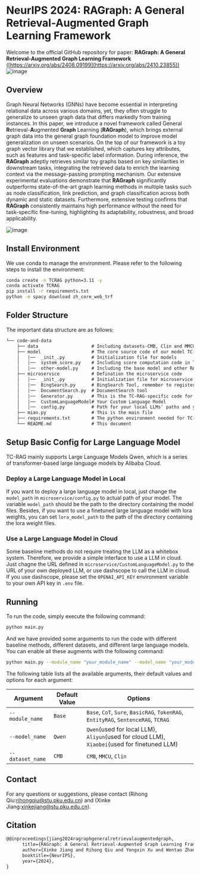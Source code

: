 # NeurIPS 2024: RAGraph: A General Retrieval-Augmented Graph Learning Framework

Welcome to the official GitHub repository for paper: **RAGraph: A General Retrieval-Augmented Graph Learning Framework** ([https://arxiv.org/abs/2408.09199](https://arxiv.org/abs/2410.23855))
![image](https://github.com/user-attachments/assets/53bca93b-0ca5-40ea-a70f-1bd49e26cf17)


## Overview

Graph Neural Networks (GNNs) have become essential in interpreting relational data across various domains, yet, they often struggle to generalize to unseen graph data that differs markedly from training instances. In this paper, we introduce a novel framework called General **R**etrieval-**A**ugmented **Graph** Learning (**RAGraph**), which brings external graph data into the general graph foundation model to improve model generalization on unseen scenarios. On the top of our framework is a toy graph vector library that we established, which captures key attributes, such as features and task-specific label information. During inference, the **RAGraph** adeptly retrieves similar toy graphs based on key similarities in downstream tasks, integrating the retrieved data to enrich the learning context via the message-passing prompting mechanism. Our extensive experimental evaluations demonstrate that **RAGraph** significantly outperforms state-of-the-art graph learning methods in multiple tasks such as node classification, link prediction, and graph classification across both dynamic and static datasets. Furthermore, extensive testing confirms that **RAGraph** consistently maintains high performance without the need for task-specific fine-tuning, highlighting its adaptability, robustness, and broad applicability.

![image](https://github.com/user-attachments/assets/4f6e5e70-4012-4f34-9435-cec3893c4d88)


## Install Environment

We use conda to manage the environment.
Please refer to the following steps to install the environment:

```sh
conda create -n TCRAG python=3.11 -y
conda activate TCRAG
pip install -r requirements.txt
python -m spacy download zh_core_web_trf
```

## Folder Structure

The important data structure are as follows:

```tex
└── code-and-data
    ├── data                    # Including datasets-CMB, Clin and MMCU
    ├── model                   # The core source code of our model TC-RAG and baselines
    │   |──  _init_.py          # Initialization file for models
    │   |──  system_score.py    # Including score computation code in TC-RAG   
    │   |──  other-model.py     # Including the base model and other RAG methods 
    ├── microservice            # Defination the microservice code
    │   |──  _init_.py          # Initialization file for microservice
    │   |──  BingSearch.py      # BingSearch Tool, remember to register to get your API    
    │   |──  DocumentSearch.py  # DocumentSearch tool
    │   |──  Generator.py       # This is the TC-RAG-specific code for generate logits, attention, and entropy when inference...
    │   |──  CustomLanguageModel# Your Custom Language Model 
    │   |──  config.py          # Path for your local LLMs' paths and your LoRA weight
    ├── mian.py                 # This is the main file
    ├── requirements.txt        # The python environment needed for TC-RAG
    └── README.md               # This document
```


## Setup Basic Config for Large Language Model

TC-RAG mainly supports Large Language Models Qwen, which is a series of transformer-based large language models by Alibaba Cloud.

### Deploy a Large Language Model in Local

If you want to deploy a large language model in local, just change the `model_path` in `microservice/config.py` to actual path of your model. The variable `model_path` should be the path to the directory containing the model files. 
Besides, if you want to use a finetuned large language model with lora weights, you can set `lora_model_path` to the path of the directory containing the lora weight files.

### Use a Large Language Model in Cloud

Some baseline methods do not require treating the LLM as a whitebox system. Therefore, we provide a simple interface to use a LLM in cloud. Just chagne the URL defined in `microservice/CustomLanguageModel.py` to the URL of your own deployed LLM, or use dashscope to call the LLM in cloud. If you use dashscope, please set the `OPENAI_API_KEY` environment variable to your own API key in `.env` file.

## Running

To run the code, simply execute the following command:

```sh
python main.py
```

And we have provided some arguments to run the code with different baseline methods, different datasets, and different large language models. You can enable all these augments with the following command:

```sh
python main.py --module_name "your_module_name" --model_name "your_model_name" --dataset_name "your_dataset_name"
```

The following table lists all the available arguments, their default values and options for each argument:

| Argument            | Default Value | Options                                                                                                                                                                                                                                                                                                                                                                                                                                                                                                                                                                                                           
| ------------------ | ------------- | -------------------------------------------------------------------------------------------------------------------------------------------------------------------------------------------------------------------------------------------------------------------------------------------------------------------------------------------------------------------------------------------------------------------------------------------------------------------------------------------------------------------------------------------------------------------------------------------------------------------
| `--module_name`     | `Base`       | `Base`, `CoT`, `Sure`, `BasicRAG`, `TokenRAG`, `EntityRAG`, `SentenceRAG`, `TCRAG`
| `--model_name`      | `Qwen` | `Qwen`(used for local LLM), `Aliyun`(used for cloud LLM), `Xiaobei`(used for finetuned LLM)
| `--dataset_name`    | `CMB` | `CMB`, `MMCU`, `Clin`

## Contact
For any questions or suggestions, please contact (Rihong Qiu:rihongqiu@stu.pku.edu.cn) and (Xinke Jiang:xinkejiang@stu.pku.edu.cn).

## Citation
```tex
@@inproceedings{jiang2024ragraphgeneralretrievalaugmentedgraph,
      title={RAGraph: A General Retrieval-Augmented Graph Learning Framework}, 
      author={Xinke Jiang and Rihong Qiu and Yongxin Xu and Wentao Zhang and Yichen Zhu and Ruizhe Zhang and Yuchen Fang and Xu Chu and Junfeng Zhao and Yasha Wang},
      booktitle={NeurIPS},
      year={2024},
}
```
